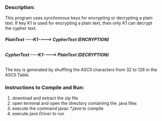 ### Description: 
This program uses synchronous keys for encrypting or decrypting a plain text. If key K1 is used for encrypting a plain text, then only K1 can decrypt the cypher text.

######                               **PlainText   ----K1---->  CypherText  (ENCRYPTION)**
######                            **CypherText ----K1---->    PlainText    (DECRYPTION)**

The key is generated by shuffling the ASCII characters from 32 to 126 in the ASCII Table.

### Instructions to Compile and Run:
1. download and extract the zip file
2. open terminal and open the directory containing the .java files
3. execute the command javac *\*.java* to compile
4. execute *java Driver* to run
